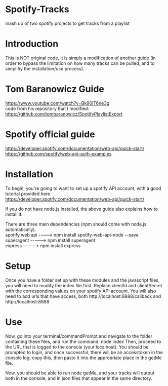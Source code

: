 # Spotify-Tracks
mash up of two spotify projects to get tracks from a playlist

# Introduction
This is NOT original code, it is simply a modification of another guide (in order to bypass the limitation on how many tracks can be pulled, and to simplifiy the installation/use process).

# Tom Baranowicz Guide
https://www.youtube.com/watch?v=Bk90lT6ne3g  
code from his repository that I modified:  
https://github.com/tombaranowicz/SpotifyPlaylistExport

# Spotify official guide
https://developer.spotify.com/documentation/web-api/quick-start/  
https://github.com/spotify/web-api-auth-examples

# Installation
To begin, you're going to want to set up a spotify API account, with a good tutorial provided here  
https://developer.spotify.com/documentation/web-api/quick-start/

If you do not have node.js installed, the above guide also explains how to install it.  

There are three main dependencies (npm should come with node.js automatically).  
spotify web api ----> npm install spotify-web-api-node --save  
superagent -----> npm install superagent  
express -----> npm install express  


# Setup
Once you have a folder set up with these modules and the javascript files, you will need to modify the index file first.
Replace clientId and clientSecret with the corresponding values on your spotify API account. You will also need to add urls
that have access, both http://localhost:8888/callback and http://localhost:8888

# Use
Now, go into your terminal/commandPrompt and navigate to the folder containing these files, and run the command: node index
Then, proceed to the URL that is logged to the console (your localhost).
You should be prompted to login, and once successful, there will be an accesstoken in the console log, copy this, then paste it
into the appropriate place in the getMe file. 

Now, you should be able to run node getMe, and your tracks will output both in the console, and in json files that appear in the same directory. 
